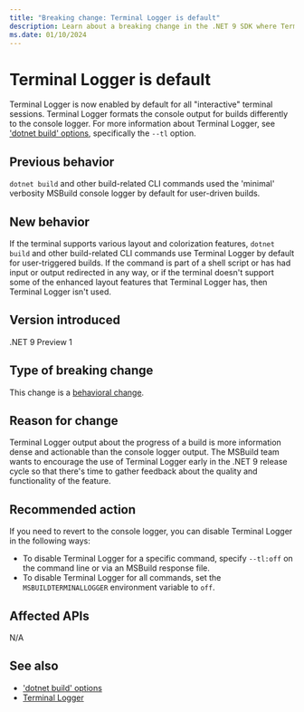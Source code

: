 ```yaml
---
title: "Breaking change: Terminal Logger is default"
description: Learn about a breaking change in the .NET 9 SDK where Terminal Logger is used by default for interactive MSBuild invocations.
ms.date: 01/10/2024
---
```

# Terminal Logger is default

Terminal Logger is now enabled by default for all "interactive" terminal sessions. Terminal Logger formats the console output for builds differently to the console logger. For more information about Terminal Logger, see ['dotnet build' options](../../../tools/dotnet-build.md#options), specifically the `--tl` option.

## Previous behavior

`dotnet build` and other build-related CLI commands used the 'minimal' verbosity MSBuild console logger by default for user-driven builds.

## New behavior

If the terminal supports various layout and colorization features, `dotnet build` and other build-related CLI commands use Terminal Logger by default for user-triggered builds. If the command is part of a shell script or has had input or output redirected in any way, or if the terminal doesn't support some of the enhanced layout features that Terminal Logger has, then Terminal Logger isn't used.

## Version introduced

.NET 9 Preview 1

## Type of breaking change

This change is a [behavioral change](../../categories.md#behavioral-change).

## Reason for change

Terminal Logger output about the progress of a build is more information dense and actionable than the console logger output. The MSBuild team wants to encourage the use of Terminal Logger early in the .NET 9 release cycle so that there's time to gather feedback about the quality and functionality of the feature.

## Recommended action

If you need to revert to the console logger, you can disable Terminal Logger in the following ways:

- To disable Terminal Logger for a specific command, specify `--tl:off` on the command line or via an MSBuild response file.
- To disable Terminal Logger for all commands, set the `MSBUILDTERMINALLOGGER` environment variable to `off`.

## Affected APIs

N/A

## See also

- ['dotnet build' options](../../../tools/dotnet-build.md#options)
- [Terminal Logger](../../../whats-new/dotnet-9/sdk.md#terminal-logger)
